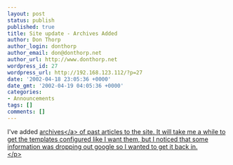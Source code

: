 ```yaml
---
layout: post
status: publish
published: true
title: Site update - Archives Added
author: Don Thorp
author_login: donthorp
author_email: don@donthorp.net
author_url: http://www.donthorp.net
wordpress_id: 27
wordpress_url: http://192.168.123.112/?p=27
date: '2002-04-18 23:05:36 +0000'
date_gmt: '2002-04-19 04:05:36 +0000'
categories:
- Announcements
tags: []
comments: []
---
```

<p>
I've added <a href="&#47;archives">archives<&#47;a> of past articles to the site. It will take me a while to get the templates configured like I want them, but I noticed that some information was dropping out google so I wanted to get it back in.<br />
<&#47;p></p>
